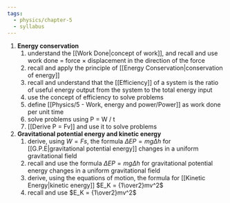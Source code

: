 ```yaml
---
tags:
  - physics/chapter-5
  - syllabus
---
```



1. **Energy conservation**
	1. understand the [[Work Done|concept of work]], and recall and use work done = force × displacement in the direction of the force
	2. recall and apply the principle of [[Energy Conservation|conservation of energy]]
	3. recall and understand that the [[Efficiency]] of a system is the ratio of useful energy output from the system to the total energy input
	4. use the concept of efficiency to solve problems
	5. define [[Physics/5 - Work, energy and power/Power]] as work done per unit time
	6. solve problems using P = W / t
	7. [[Derive P = Fv]] and use it to solve problems
2. **Gravitational potential energy and kinetic energy**
	1. derive, using $W = Fs$, the formula $\Delta EP = mg\Delta h$ for [[G.P.E|gravitational potential energy]] changes in a uniform gravitational field
	2. recall and use the formula $\Delta EP = mg\Delta h$ for gravitational potential energy changes in a uniform gravitational field
	3. derive, using the equations of motion, the formula for [[Kinetic Energy|kinetic energy]] $E_K = {1\over2}mv^2$ 
	4. recall and use $E_K = {1\over2}mv^2$ 
